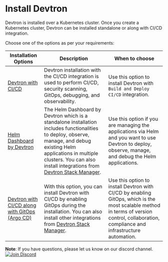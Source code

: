 # Install Devtron


Devtron is installed over a Kubernetes cluster. Once you create a Kubernetes cluster, Devtron can be installed standalone or along with CI/CD integration.

Choose one of the options as per your requirements:

| Installation Options | Description | When to choose  |
| --- | --- | --- |
| [Devtron with CI/CD](https://docs.devtron.ai/install/install-devtron-with-cicd) | Devtron installation with the CI/CD integration is used to perform CI/CD, security scanning, GitOps, debugging, and observability. | Use this option to install Devtron with `Build and Deploy CI/CD` integration. |
| [Helm Dashboard by Devtron](https://docs.devtron.ai/install/install-devtron) | The Helm Dashboard by Devtron which is a standalone installation includes functionalities to deploy, observe, manage, and debug existing Helm applications in multiple clusters. You can also install integrations from [Devtron Stack Manager](https://docs.devtron.ai/v/v0.6/usage/integrations). | Use this option if you are managing the applications via Helm and you want to use Devtron to deploy, observe, manage, and debug the Helm applications. |
| [Devtron with CI/CD along with GitOps (Argo CD)](https://docs.devtron.ai/install/install-devtron-with-cicd-with-gitops) | With this option, you can install Devtron with CI/CD by enabling GitOps during the installation. You can also install other integrations from [Devtron Stack Manager](https://docs.devtron.ai/v/v0.6/usage/integrations). |  Use this option to install Devtron with CI/CD by enabling GitOps, which is the most scalable method in terms of version control, collaboration, compliance and infrastructure automation.  |


**Note**: If you have questions, please let us know on our discord channel. [![Join Discord](https://img.shields.io/badge/Join%20us%20on-Discord-e01563.svg)](https://discord.gg/jsRG5qx2gp)
